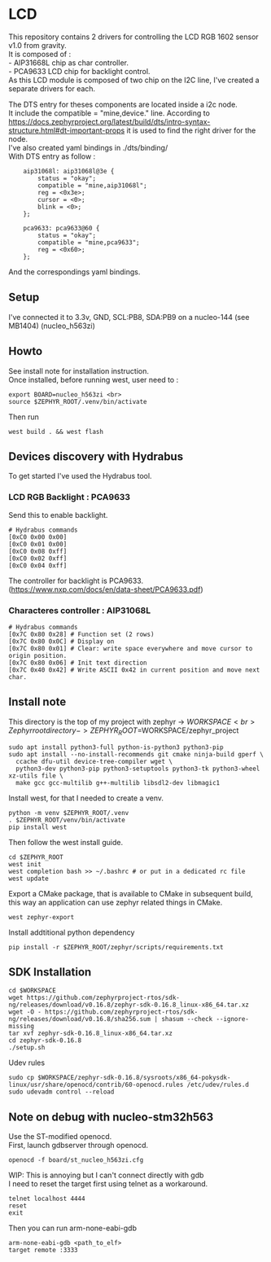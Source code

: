 # LCD

This repository contains 2 drivers for controlling the LCD RGB 1602 sensor v1.0 from gravity. <br>
It is composed of : <br>
    - AIP31668L chip as char controller. <br>
    - PCA9633 LCD chip for backlight control. <br>
As this LCD module is composed of two chip on the I2C line, I've created a separate drivers for each.  <br>

The DTS entry for theses components are located inside a i2c node. <br>
It include the compatible = "mine,device." line. According to https://docs.zephyrproject.org/latest/build/dts/intro-syntax-structure.html#dt-important-props 
it is used to find the right driver for the node.  <br>
I've also created yaml bindings in ./dts/binding/ <br>
With DTS entry as follow : <br>
```(dts)
	aip31068l: aip31068l@3e {
        status = "okay";
		compatible = "mine,aip31068l";
		reg = <0x3e>;
		cursor = <0>;
		blink = <0>;
    };

	pca9633: pca9633@60 {
        status = "okay";
		compatible = "mine,pca9633";
		reg = <0x60>;
    };
```
And the correspondings yaml bindings. <br>

## Setup
I've connected it to 3.3v, GND, SCL:PB8, SDA:PB9 on a nucleo-144 (see MB1404) (nucleo_h563zi) <br>

## Howto
See install note for installation instruction. <br>
Once installed, before running west, user need to : <br>
```(shell)
export BOARD=nucleo_h563zi <br>
source $ZEPHYR_ROOT/.venv/bin/activate
```
Then run 
```(shell)
west build . && west flash
```

## Devices discovery with Hydrabus

To get started I've used the Hydrabus tool. <br>

### LCD RGB Backlight : PCA9633

Send this to enable backlight. <br>
```(shell)
# Hydrabus commands
[0xC0 0x00 0x00]
[0xC0 0x01 0x00]
[0xC0 0x08 0xff]
[0xC0 0x02 0xff]
[0xC0 0x04 0xff]
```
The controller for backlight is PCA9633. (https://www.nxp.com/docs/en/data-sheet/PCA9633.pdf)<br>

### Characteres controller : AIP31068L
```(shell)
# Hydrabus commands
[0x7C 0x80 0x28] # Function set (2 rows)
[0x7C 0x80 0x0C] # Display on
[0x7C 0x80 0x01] # Clear: write space everywhere and move cursor to origin position.
[0x7C 0x80 0x06] # Init text direction
[0x7C 0x40 0x42] # Write ASCII 0x42 in current position and move next char.
```

## Install note

This directory is the top of my project with zephyr -> $WORKSPACE <br>
Zephyr root directory -> ZEPHYR_ROOT=$WORKSPACE/zephyr_project <br>

```(shell)
sudo apt install python3-full python-is-python3 python3-pip
sudo apt install --no-install-recommends git cmake ninja-build gperf \
  ccache dfu-util device-tree-compiler wget \
  python3-dev python3-pip python3-setuptools python3-tk python3-wheel xz-utils file \
  make gcc gcc-multilib g++-multilib libsdl2-dev libmagic1
```

Install west, for that I needed to create a venv. <br>
```(shell)
python -m venv $ZEPHYR_ROOT/.venv
. $ZEPHYR_ROOT/venv/bin/activate
pip install west
```

Then follow the west install guide. <br>
```(shell)
cd $ZEPHYR_ROOT
west init
west completion bash >> ~/.bashrc # or put in a dedicated rc file
west update
```

Export a CMake package, that is available to CMake in subsequent build, <br>
this way an application can use zephyr related things in CMake. <br>
```(shell)
west zephyr-export
```

Install addtitional python dependency <br>
```(shell)
pip install -r $ZEPHYR_ROOT/zephyr/scripts/requirements.txt
```

## SDK Installation

```(shell)
cd $WORKSPACE
wget https://github.com/zephyrproject-rtos/sdk-ng/releases/download/v0.16.8/zephyr-sdk-0.16.8_linux-x86_64.tar.xz
wget -O - https://github.com/zephyrproject-rtos/sdk-ng/releases/download/v0.16.8/sha256.sum | shasum --check --ignore-missing
tar xvf zephyr-sdk-0.16.8_linux-x86_64.tar.xz
cd zephyr-sdk-0.16.8
./setup.sh
```

Udev rules
```(shell)
sudo cp $WORKSPACE/zephyr-sdk-0.16.8/sysroots/x86_64-pokysdk-linux/usr/share/openocd/contrib/60-openocd.rules /etc/udev/rules.d
sudo udevadm control --reload
```

## Note on debug with nucleo-stm32h563

Use the ST-modified openocd. <br>
First, launch gdbserver through openocd. <br>
```(shell)
openocd -f board/st_nucleo_h563zi.cfg
```

WIP: This is annoying but I can't connect directly with gdb <br>
I need to reset the target first using telnet as a workaround. <br>
```(shell)
telnet localhost 4444
reset
exit
```

Then you can run arm-none-eabi-gdb <br>
```(shell)
arm-none-eabi-gdb <path_to_elf>
target remote :3333
```
